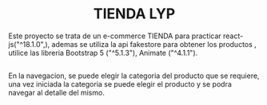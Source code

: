 <h1 align="center">TIENDA LYP</h1>


Este proyecto se trata de un e-commerce TIENDA para practicar react-js("^18.1.0",), ademas se utiliza la api fakestore para obtener los productos , utilice las libreria Bootstrap 5 ("^5.1.3"), Animate ("^4.1.1").

##

En la navegacion, se puede elegir la categoria del producto que se requiere, una vez iniciada la categoria se puede elegir el producto y se podra navegar al detalle del mismo.
